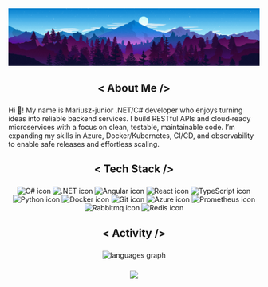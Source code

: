<div align="center">
  <img src="github-background.png" />
</div>

###

<h2 align="center">< About Me /></h2>

###

<p align="left">Hi 👋! My name is Mariusz-junior .NET/C# developer who enjoys turning ideas into reliable backend services. I build RESTful APIs and cloud‑ready microservices with a focus on clean, testable, maintainable code. I’m expanding my skills in Azure, Docker/Kubernetes, CI/CD, and observability to enable safe releases and effortless scaling.</p>

###

<h2 align="center">< Tech Stack /></h2>

###

<div align="center">
  <img src="https://skillicons.dev/icons?i=cs" alt="C# icon" />
  <img src="https://skillicons.dev/icons?i=dotnet" alt=".NET icon" />
  <img src="https://skillicons.dev/icons?i=angular" alt="Angular icon" />
  <img src="https://skillicons.dev/icons?i=react" alt="React icon" />
  <img src="https://skillicons.dev/icons?i=ts" alt="TypeScript icon" />
  <img src="https://skillicons.dev/icons?i=py" alt="Python icon" />
  <img src="https://skillicons.dev/icons?i=docker" alt="Docker icon" />
  <img src="https://skillicons.dev/icons?i=git" alt="Git icon" />
  <img src="https://skillicons.dev/icons?i=azure" alt="Azure icon" />
  <img src="https://skillicons.dev/icons?i=prometheus" alt="Prometheus icon" />
  <img src="https://skillicons.dev/icons?i=rabbitmq" alt="Rabbitmq icon" />
  <img src="https://skillicons.dev/icons?i=redis" alt="Redis icon" />
</div>

###

<h2 align="center">< Activity /></h2>

###

<div align="center">
  <img src="https://github-readme-stats.vercel.app/api/top-langs?username=martrzeciak&locale=en&hide_title=false&layout=compact&card_width=320&langs_count=6&theme=tokyonight&hide_border=true" height="170" alt="languages graph"  />
</div>

###

<!-- <div align="center">
  <img src="https://github-readme-activity-graph.vercel.app/graph?username=martrzeciak&theme=tokyo-night&area=true&hide_border=true&hide_title=false&radius=5&custom_title=Contribution%20Graph" height="300" alt="activity-graph graph"  />
</div> -->

###

<div align="center">
  <img height="200" src="https://media3.giphy.com/media/v1.Y2lkPTc5MGI3NjExcHpmOW5weHg3djc0ZGltam5mMHoxdXhlcGV0Mml3ano4N3BwM2NlbSZlcD12MV9pbnRlcm5hbF9naWZfYnlfaWQmY3Q9Zw/CHyxN9bNkMc3S/giphy.gif"  />
</div>

###
